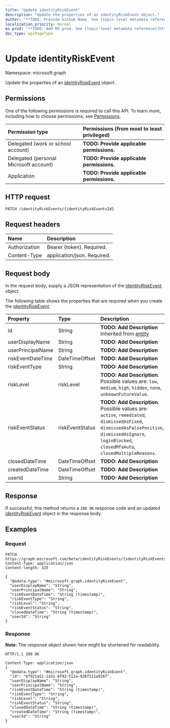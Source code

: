 ```yaml
---
title: "Update identityRiskEvent"
description: "Update the properties of an identityRiskEvent object."
author: "**TODO: Provide Github Name. See [topic-level metadata reference](https://msgo.azurewebsites.net/add/document/guidelines/metadata.html#topic-level-metadata)**"
localization_priority: Normal
ms.prod: "**TODO: Add MS prod. See [topic-level metadata reference](https://msgo.azurewebsites.net/add/document/guidelines/metadata.html#topic-level-metadata)**"
doc_type: apiPageType
---
```


# Update identityRiskEvent
Namespace: microsoft.graph

Update the properties of an [identityRiskEvent](../resources/identityriskevent.md) object.

## Permissions
One of the following permissions is required to call this API. To learn more, including how to choose permissions, see [Permissions](/graph/permissions-reference).

|Permission type|Permissions (from most to least privileged)|
|:---|:---|
|Delegated (work or school account)|**TODO: Provide applicable permissions.**|
|Delegated (personal Microsoft account)|**TODO: Provide applicable permissions.**|
|Application|**TODO: Provide applicable permissions.**|

## HTTP request

<!-- {
  "blockType": "ignored"
}
-->
``` http
PATCH /identityRiskEvents/{identityRiskEventsId}
```

## Request headers
|Name|Description|
|:---|:---|
|Authorization|Bearer {token}. Required.|
|Content-Type|application/json. Required.|

## Request body
In the request body, supply a JSON representation of the [identityRiskEvent](../resources/identityriskevent.md) object.

The following table shows the properties that are required when you create the [identityRiskEvent](../resources/identityriskevent.md).

|Property|Type|Description|
|:---|:---|:---|
|id|String|**TODO: Add Description** Inherited from [entity](../resources/entity.md)|
|userDisplayName|String|**TODO: Add Description**|
|userPrincipalName|String|**TODO: Add Description**|
|riskEventDateTime|DateTimeOffset|**TODO: Add Description**|
|riskEventType|String|**TODO: Add Description**|
|riskLevel|riskLevel|**TODO: Add Description**. Possible values are: `low`, `medium`, `high`, `hidden`, `none`, `unknownFutureValue`.|
|riskEventStatus|riskEventStatus|**TODO: Add Description**. Possible values are: `active`, `remediated`, `dismissedAsFixed`, `dismissedAsFalsePositive`, `dismissedAsIgnore`, `loginBlocked`, `closedMfaAuto`, `closedMultipleReasons`.|
|closedDateTime|DateTimeOffset|**TODO: Add Description**|
|createdDateTime|DateTimeOffset|**TODO: Add Description**|
|userId|String|**TODO: Add Description**|



## Response

If successful, this method returns a `200 OK` response code and an updated [identityRiskEvent](../resources/identityriskevent.md) object in the response body.

## Examples

### Request
<!-- {
  "blockType": "request",
  "name": "update_identityriskevent"
}
-->
``` http
PATCH https://graph.microsoft.com/beta/identityRiskEvents/{identityRiskEventsId}
Content-Type: application/json
Content-length: 325

{
  "@odata.type": "#microsoft.graph.identityRiskEvent",
  "userDisplayName": "String",
  "userPrincipalName": "String",
  "riskEventDateTime": "String (timestamp)",
  "riskEventType": "String",
  "riskLevel": "String",
  "riskEventStatus": "String",
  "closedDateTime": "String (timestamp)",
  "userId": "String"
}
```


### Response
**Note:** The response object shown here might be shortened for readability.
<!-- {
  "blockType": "response",
  "truncated": true
}
-->
``` http
HTTP/1.1 200 OK

Content-Type: application/json
{
  "@odata.type": "#microsoft.graph.identityRiskEvent",
  "id": "6f921a51-1a51-6f92-511a-926f511a926f",
  "userDisplayName": "String",
  "userPrincipalName": "String",
  "riskEventDateTime": "String (timestamp)",
  "riskEventType": "String",
  "riskLevel": "String",
  "riskEventStatus": "String",
  "closedDateTime": "String (timestamp)",
  "createdDateTime": "String (timestamp)",
  "userId": "String"
}
```

